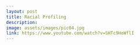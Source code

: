 ```yaml
---
layout: post
title: Racial Profiling
description: 
image: assets/images/pic04.jpg
link: https://www.youtube.com/watch?v=SHTc9HoWflI
---
```


